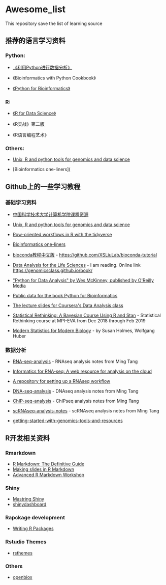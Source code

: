 # Awesome_list  

This repository save the list of learning source  

## 推荐的语言学习资料  

### Python:

- [《利用Python进行数据分析》](https://www.jianshu.com/nb/19743417)

- 《Bioinformatics with Python Cookbook》

- [《Python for Bioinformatics》](https://github.com/XSLiuLab/Py4Bio)



### R:

- [《R for Data Science》](http://r4ds.had.co.nz/)

- 《R实战》第二版

- 《R语言编程艺术》


### Others:  

- [Unix, R and python tools for genomics and data science](https://github.com/XSLiuLab/getting-started-with-genomics-tools-and-resources)

- [Bioinformatics one-liners](


## Github上的一些学习教程  

### 基础学习资料  

+ [中国科学技术大学计算机学院课程资源](https://github.com/USTC-Resource/USTC-Course)

- [Unix, R and python tools for genomics and data science](https://github.com/XSLiuLab/getting-started-with-genomics-tools-and-resources)

- [Row-oriented workflows in R with the tidyverse](https://github.com/XSLiuLab/row-oriented-workflows)

- [Bioinformatics one-liners](https://github.com/XSLiuLab/oneliners)

- [bioconda教程中文版](https://github.com/XSLiuLab/bioconda-tutorial) - https://github.com/XSLiuLab/bioconda-tutorial

- [Data Analysis for the Life Sciences](https://github.com/XSLiuLab/labs) - I am reading. Online link https://genomicsclass.github.io/book/

- ["Python for Data Analysis" by Wes McKinney, published by O'Reilly Media](https://github.com/XSLiuLab/pydata-book)

- [Public data for the book Python for Bioinformatics](https://github.com/XSLiuLab/Py4Bio)

- [The lecture slides for Coursera's Data Analysis class](https://github.com/XSLiuLab/dataanalysis)

- [Statistical Rethinking: A Bayesian Course Using R and Stan](https://github.com/XSLiuLab/statrethinking_winter2019) - Statistical Rethinking course at MPI-EVA from Dec 2018 through Feb 2019

- [Modern Statistics for Modern Biology](https://www.huber.embl.de/msmb/) - by Susan Holmes, Wolfgang Huber



### 数据分析

- [RNA-seq-analysis](https://github.com/XSLiuLab/RNA-seq-analysis) - RNAseq analysis notes from Ming Tang

- [Informatics for RNA-seq: A web resource for analysis on the cloud](https://github.com/XSLiuLab/rnaseq_tutorial)

- [A repository for setting up a RNAseq workflow](https://github.com/XSLiuLab/RNAseq-workflow)

- [DNA-seq-analysis](https://github.com/XSLiuLab/DNA-seq-analysis) - DNAseq analysis notes from Ming Tang

- [ChIP-seq-analysis](https://github.com/XSLiuLab/ChIP-seq-analysis) - ChIPseq analysis notes from Ming Tang  

- [scRNAseq-analysis-notes](https://github.com/crazyhottommy/scRNAseq-analysis-notes) - scRNAseq analysis notes from Ming Tang  

- [getting-started-with-genomics-tools-and-resources](https://github.com/crazyhottommy/getting-started-with-genomics-tools-and-resources)


## R开发相关资料  

### Rmarkdown  

- [R Markdown: The Definitive Guide](https://bookdown.org/yihui/rmarkdown/)  
- [Making slides in R Markdown](https://arm.rbind.io/slides/xaringan.html#1)  
- [Advanced R Markdown Workshop](http://arm.rbind.io/)  

### Shiny  

- [Mastring Shiny](https://mastering-shiny.org/index.html)  
- [shinydashboard](https://rstudio.github.io/shinydashboard/index.html)  


### Rapckage development  

- [Writing R Packages](http://www.danieldsjoberg.com/writing-R-packages/#1)  


### Rstudio Themes  
- [rsthemes](https://www.garrickadenbuie.com/project/rsthemes/)  

### Others  
- [openbiox](https://github.com/openbiox)

